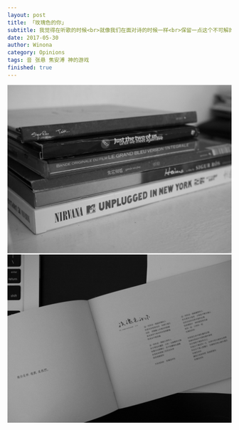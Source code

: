 ```yaml
---
layout: post
title: 「玫瑰色的你」
subtitle: 我觉得在听歌的时候<br>就像我们在面对诗的时候一样<br>保留一点这个不可解的部分<br>那个在核心闪烁着微光的<br>那个谜一样的东西<br>有的时候<br>它才是一首歌最迷人的部分<br><br> —— 马世芳 听说 第十六期 再见张悬
date: 2017-05-30
author: Winona
category: Opinions
tags: 音 张悬 焦安溥 神的游戏
finished: true
---
```



![20170530-1](/img/20170530/P1070220.JPG)
![20170530-2](/img/20170530/P1070222.JPG)
